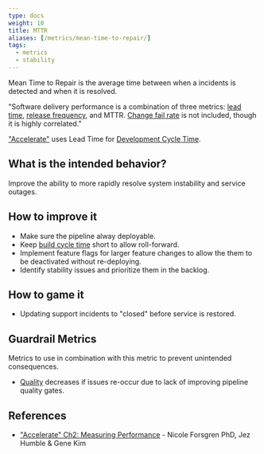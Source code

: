 ```yaml
---
type: docs
weight: 10
title: MTTR
aliases: [/metrics/mean-time-to-repair/]
tags:
  - metrics
  - stability
---
```


Mean Time to Repair is the average time between when a incidents is
detected and when it is resolved.

"Software delivery performance is a combination of three metrics: [lead time](../development-cycle-time), [release
frequency](../release-frequency), and MTTR. [Change fail rate](../change-fail-rate) is not included, though it
is highly correlated."

["Accelerate"](https://itrevolution.com/book/accelerate/) uses Lead Time for [Development Cycle Time](../development-cycle-time).

## What is the intended behavior?

Improve the ability to more rapidly resolve system instability and service outages.

## How to improve it

- Make sure the pipeline alway deployable.
- Keep [build cycle time](../build-duration) short to allow roll-forward.
- Implement feature flags for larger feature changes to allow the them to be deactivated without re-deploying.
- Identify stability issues and prioritize them in the backlog.

## How to game it

- Updating support incidents to "closed" before service is restored.

## Guardrail Metrics

Metrics to use in combination with this metric to prevent unintended consequences.

- [Quality](../defect-rate) decreases if issues re-occur due to lack of improving pipeline quality gates.

## References

- ["Accelerate" Ch2: Measuring
  Performance](https://learning.oreilly.com/library/view/accelerate/9781457191435/13-ch2.xhtml) - Nicole Forsgren PhD, Jez Humble & Gene Kim
